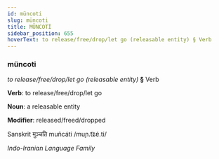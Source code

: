 ```yaml
---
id: müncoti
slug: müncoti
title: MÜNCOTİ
sidebar_position: 655
hoverText: to release/free/drop/let go (releasable entity) § Verb
---
```


### müncoti

*to release/free/drop/let go (releasable entity)* **§** Verb

**Verb**: to release/free/drop/let go

**Noun**: a releasable entity

**Modifier**: released/freed/dropped

Sanskrit मुञ्चति muñcáti  /muɲ.t͡ɕɐ́.ti/

*Indo-Iranian Language Family*